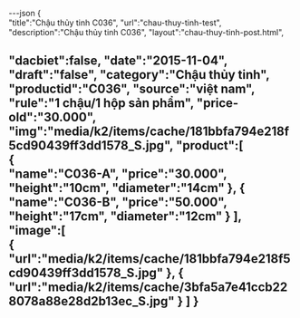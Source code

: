 ---json
{  
   "title":"Chậu thủy tinh C036",
   "url":"chau-thuy-tinh-test",
   "description":"Chậu thủy tinh C036",
   "layout":"chau-thuy-tinh-post.html",
  
   "dacbiet":false,
   "date":"2015-11-04",
   "draft":"false",
   "category":"Chậu thủy tinh",
   "productid":"C036",
   "source":"việt nam",
   "rule":"1 chậu/1 hộp sản phẩm",
   "price-old":"30.000",
   "img":"media/k2/items/cache/181bbfa794e218f5cd90439ff3dd1578_S.jpg",
   "product":[  
            {  
               "name":"C036-A",
               "price":"30.000",
               "height":"10cm",
               "diameter":"14cm"
            },
            {  
               "name":"C036-B",
               "price":"50.000",
               "height":"17cm",
               "diameter":"12cm"
            }
         ],
   "image":[  
      {  
         "url":"media/k2/items/cache/181bbfa794e218f5cd90439ff3dd1578_S.jpg"
      },
      {  
         "url":"media/k2/items/cache/3bfa5a7e41ccb228078a88e28d2b13ec_S.jpg"
      }
   ]
}
---
